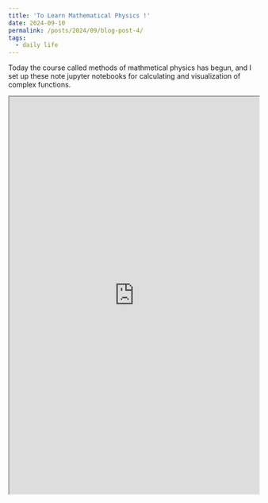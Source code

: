 ```yaml
---
title: 'To Learn Mathematical Physics !'
date: 2024-09-10
permalink: /posts/2024/09/blog-post-4/
tags:
  - daily life
---
```

Today the course called methods of mathmetical physics has begun, and I set up these note jupyter notebooks for calculating and visualization of complex functions.

<iframe src="https://github.com/BrightMoon-FFRC037/Literature/blob/main/Course/Methods%20of%20Mathematical%20Physics/Complex%20Number.ipynb" width="100%" height="800" allowfullscreen></iframe>